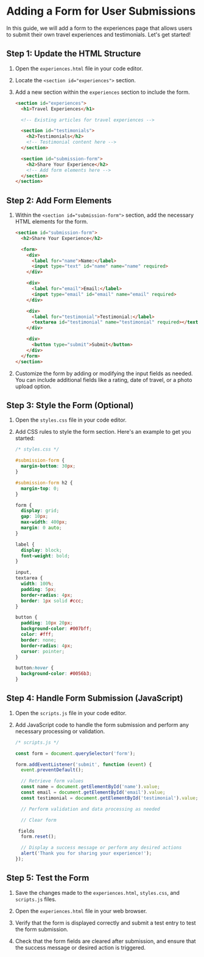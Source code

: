 #  Adding a Form for User Submissions

In this guide, we will add a form to the experiences page that allows users to submit their own travel experiences and testimonials. Let's get started!

## Step 1: Update the HTML Structure

1. Open the `experiences.html` file in your code editor.

2. Locate the `<section id="experiences">` section.

3. Add a new section within the `experiences` section to include the form.

    ```html
    <section id="experiences">
      <h1>Travel Experiences</h1>
    
      <!-- Existing articles for travel experiences -->
    
      <section id="testimonials">
        <h2>Testimonials</h2>
        <!-- Testimonial content here -->
      </section>
    
      <section id="submission-form">
        <h2>Share Your Experience</h2>
        <!-- Add form elements here -->
      </section>
    </section>
    ```

## Step 2: Add Form Elements

1. Within the `<section id="submission-form">` section, add the necessary HTML elements for the form.

    ```html
    <section id="submission-form">
      <h2>Share Your Experience</h2>
    
      <form>
        <div>
          <label for="name">Name:</label>
          <input type="text" id="name" name="name" required>
        </div>
    
        <div>
          <label for="email">Email:</label>
          <input type="email" id="email" name="email" required>
        </div>
    
        <div>
          <label for="testimonial">Testimonial:</label>
          <textarea id="testimonial" name="testimonial" required></textarea>
        </div>
    
        <div>
          <button type="submit">Submit</button>
        </div>
      </form>
    </section>
    ```

2. Customize the form by adding or modifying the input fields as needed. You can include additional fields like a rating, date of travel, or a photo upload option.

## Step 3: Style the Form (Optional)

1. Open the `styles.css` file in your code editor.

2. Add CSS rules to style the form section. Here's an example to get you started:
    
    ```css
    /* styles.css */
    
    #submission-form {
      margin-bottom: 30px;
    }
    
    #submission-form h2 {
      margin-top: 0;
    }
    
    form {
      display: grid;
      gap: 10px;
      max-width: 400px;
      margin: 0 auto;
    }
    
    label {
      display: block;
      font-weight: bold;
    }
    
    input,
    textarea {
      width: 100%;
      padding: 5px;
      border-radius: 4px;
      border: 1px solid #ccc;
    }
    
    button {
      padding: 10px 20px;
      background-color: #007bff;
      color: #fff;
      border: none;
      border-radius: 4px;
      cursor: pointer;
    }
    
    button:hover {
      background-color: #0056b3;
    }
    ```

## Step 4: Handle Form Submission (JavaScript)

1. Open the `scripts.js` file in your code editor.

2. Add JavaScript code to handle the form submission and perform any necessary processing or validation.

    ```javascript
    /* scripts.js */
    
    const form = document.querySelector('form');
    
    form.addEventListener('submit', function (event) {
      event.preventDefault();
    
      // Retrieve form values
      const name = document.getElementById('name').value;
      const email = document.getElementById('email').value;
      const testimonial = document.getElementById('testimonial').value;
    
      // Perform validation and data processing as needed
    
      // Clear form
    
     fields
      form.reset();
    
      // Display a success message or perform any desired actions
      alert('Thank you for sharing your experience!');
    });
    ```

## Step 5: Test the Form

1. Save the changes made to the `experiences.html`, `styles.css`, and `scripts.js` files.

2. Open the `experiences.html` file in your web browser.

3. Verify that the form is displayed correctly and submit a test entry to test the form submission.

4. Check that the form fields are cleared after submission, and ensure that the success message or desired action is triggered.

